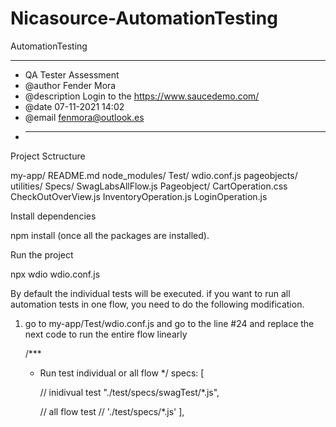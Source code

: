 # Nicasource-AutomationTesting
AutomationTesting

------------------------------------------------------------------------------------
* QA Tester Assessment
* @author       Fender Mora
* @description  Login to the https://www.saucedemo.com/
* @date         07-11-2021 14:02
* @email        fenmora@outlook.es
* ----------------------------------------------------------------------------------

Project Sctructure

my-app/
  README.md
  node_modules/
  Test/
     wdio.conf.js
     pageobjects/
     utilities/
     Specs/
       SwagLabsAllFlow.js
        Pageobject/
          CartOperation.css
          CheckOutOverView.js
          InventoryOperation.js
          LoginOperation.js



Install dependencies

npm install (once all the packages are installed).

Run the project 

npx wdio wdio.conf.js 

By default the individual tests will be executed. if you want to run all automation tests in one flow, you need to do the following modification.

1. go to my-app/Test/wdio.conf.js and go to the line #24 and replace the next code to run the entire flow linearly

    /***
     * Run test individual or all flow
     */
    specs: [
        
        // inidivual test
        "./test/specs/swagTest/*.js",

        // all flow test
        // './test/specs/*.js'
    ],
